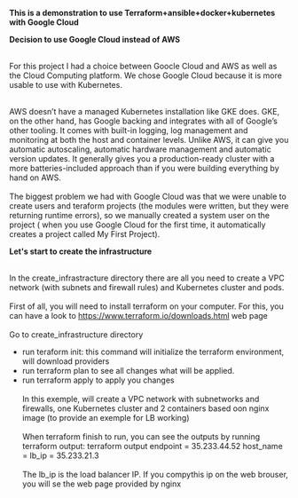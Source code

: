**This is a demonstration to use Terraform+ansible+docker+kubernetes with Google Cloud**

**Decision to use Google Cloud instead of AWS**

<br> For this project I had a choice between Goocle Cloud and AWS as well as the Cloud Computing platform. We chose Google Cloud because it is more usable to use with Kubernetes. </br>


<br> AWS doesn’t have a managed Kubernetes installation like GKE does. GKE, on the other hand, has Google backing and integrates with all of Google’s other tooling. It comes with built-in logging, log management and monitoring at both the host and container levels. Unlike AWS, it can give you automatic autoscaling, automatic hardware management and automatic version updates. It generally gives you a production-ready cluster with a more batteries-included approach than if you were building everything by hand on AWS. </br>
<br> The biggest problem we had with Google Cloud was that we were unable to create users and teraform projects (the modules were written, but they were returning runtime errors), so we manually created a system user on the project ( when you use Google Cloud for the first time, it automatically creates a project called My First Project). </br>
	
**Let's start to create the infrastructure**

<br>	In the create_infrastracture directory there are all you need to create a VPC network (with subnets and firewall rules) and Kubernetes cluster and pods. </br>
<br>	First of all, you will need to install terraform on your computer. For this, you can have a look to https://www.terraform.io/downloads.html web page </br>
<br>	Go to create_infrastructure directory 
 - run teraform init: this command will initialize the terraform environment, will download providers 
 - run terraform plan to see all changes what will be applied. 
 - run terraform apply to apply you changes </br>
<br>	In this exemple, will create a VPC network with subnetworks and firewalls, one Kubernetes cluster and 2 containers based oon nginx image (to provide an exemple for LB working) </br>
<br>	When terraform finish to run, you can see the outputs by running terraform output:
terraform output endpoint = 35.233.44.52 host_name = lb_ip = 35.233.21.3 </br>
<br>	The lb_ip is the load balancer IP. If you compythis ip on the web brouser, you will se the web page provided by nginx </br>
